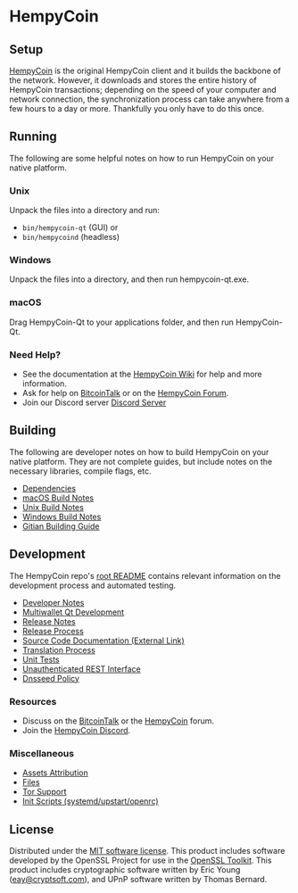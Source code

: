 HempyCoin
=============

Setup
---------------------
[HempyCoin](http://hempycoin.org/wallet) is the original HempyCoin client and it builds the backbone of the network. However, it downloads and stores the entire history of HempyCoin transactions; depending on the speed of your computer and network connection, the synchronization process can take anywhere from a few hours to a day or more. Thankfully you only have to do this once.

Running
---------------------
The following are some helpful notes on how to run HempyCoin on your native platform.

### Unix

Unpack the files into a directory and run:

- `bin/hempycoin-qt` (GUI) or
- `bin/hempycoind` (headless)

### Windows

Unpack the files into a directory, and then run hempycoin-qt.exe.

### macOS

Drag HempyCoin-Qt to your applications folder, and then run HempyCoin-Qt.

### Need Help?

* See the documentation at the [HempyCoin Wiki](https://github.com/HempyCoin-Project/HempyCoin/wiki)
for help and more information.
* Ask for help on [BitcoinTalk](https://bitcointalk.org/index.php?topic=1262920.0) or on the [HempyCoin Forum](http://forum.hempycoin.org/).
* Join our Discord server [Discord Server](https://discord.hempycoin.org)

Building
---------------------
The following are developer notes on how to build HempyCoin on your native platform. They are not complete guides, but include notes on the necessary libraries, compile flags, etc.

- [Dependencies](dependencies.md)
- [macOS Build Notes](build-osx.md)
- [Unix Build Notes](build-unix.md)
- [Windows Build Notes](build-windows.md)
- [Gitian Building Guide](gitian-building.md)

Development
---------------------
The HempyCoin repo's [root README](/README.md) contains relevant information on the development process and automated testing.

- [Developer Notes](developer-notes.md)
- [Multiwallet Qt Development](multiwallet-qt.md)
- [Release Notes](release-notes.md)
- [Release Process](release-process.md)
- [Source Code Documentation (External Link)](https://www.fuzzbawls.pw/hempycoin/doxygen/)
- [Translation Process](translation_process.md)
- [Unit Tests](unit-tests.md)
- [Unauthenticated REST Interface](REST-interface.md)
- [Dnsseed Policy](dnsseed-policy.md)

### Resources
* Discuss on the [BitcoinTalk](https://bitcointalk.org/index.php?topic=1262920.0) or the [HempyCoin](http://forum.hempycoin.org/) forum.
* Join the [HempyCoin Discord](https://discord.hempycoin.org).

### Miscellaneous
- [Assets Attribution](assets-attribution.md)
- [Files](files.md)
- [Tor Support](tor.md)
- [Init Scripts (systemd/upstart/openrc)](init.md)

License
---------------------
Distributed under the [MIT software license](/COPYING).
This product includes software developed by the OpenSSL Project for use in the [OpenSSL Toolkit](https://www.openssl.org/). This product includes
cryptographic software written by Eric Young ([eay@cryptsoft.com](mailto:eay@cryptsoft.com)), and UPnP software written by Thomas Bernard.
